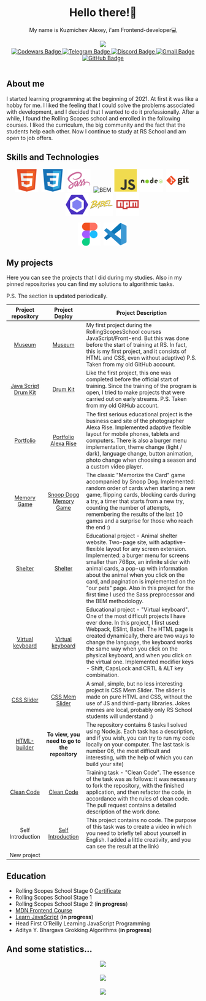 <div id="title" align="center">
  <h1 font-size='10px'>Hello there!&#128075;</h1>
  <p> My name is Kuzmichev Alexey, i'am Frontend-developer&#128187;</p>
</div>

<div id="header" align="center">
  <img src="https://media.giphy.com/media/qgQUggAC3Pfv687qPC/giphy.gif" width="300"/>
</div>

<div id="badges" align="center">
  <a href="https://www.codewars.com/users/LineCoran">
    <img src="https://img.shields.io/badge/Codewars-red?style=for-the-badge&logo=Codewars&logoColor=white" alt="Codewars Badge"/>
  </a>
  <a href="https://t.me/jonybravo13">
    <img src="https://img.shields.io/badge/Telegram-blue?style=for-the-badge&logo=telegram&logoColor=white" alt="Telegram Badge"/>
  </a>
  <a href="https://discordapp.com/users/872181479680122892/">
    <img src="https://img.shields.io/badge/Discord-purple?style=for-the-badge&logo=Discord&logoColor=white" alt="Discord Badge"/>
  </a>
  <a href="mailto: lebedpavel.dev@gmail.com">
    <img src="https://img.shields.io/badge/Gmail-red?style=for-the-badge&logo=Gmail&logoColor=white" alt="Gmail Badge"/>
  </a>
  <a href="https://github.com/pavel1303">
    <img src="https://img.shields.io/badge/GitHub-red?style=for-the-badge&logo=GitHub&logoColor=white" alt="GitHub Badge"/>
  </a>
</div>
<div id="views_counter " align="center">
  <img src="https://komarev.com/ghpvc/?username=pavel1303&style=flat-square&color=blue" alt=""/>
</div>

<div id="main">
  <div id="about_me">
    <h2>About me</h2>
    <p>I started learning programming at the beginning of 2021. At first it was like a hobby for me. I liked the feeling that I could solve the problems associated with development, and I decided that I wanted to do it professionally. After a while, I found the Rolling Scopes school and enrolled in the following courses.
I liked the curriculum, the big community and the fact that the students help each other. Now I continue to study at RS School and am open to job offers.</p>
  </div>
  <div id="skills">
    <h2>Skills and Technologies</h2>
    <div id='logo' align='center'>
  <img src="https://github.com/devicons/devicon/blob/master/icons/html5/html5-original.svg" title="HTML5" alt="HTML" width="60" height="60"/>&nbsp;
  <img src="https://github.com/devicons/devicon/blob/master/icons/css3/css3-original.svg" title="CSS3" alt="CSS" width="60" height="60"/>&nbsp;
  <img src="https://github.com/devicons/devicon/blob/master/icons/sass/sass-original.svg" title="SASS" alt="SASS" width="60" height="60"/>&nbsp;
  <img src="https://ru.bem.info/UkC0yRpjS421DGQJVLY7NzcCQT0.svgd" title="BEM" alt="BEM" width="60" height="60"/>&nbsp;
  <img src="https://github.com/devicons/devicon/blob/master/icons/javascript/javascript-original.svg" title="JavaScript" alt="JavaScript" width="60" height="60"/>&nbsp;   
  <img src="https://github.com/devicons/devicon/blob/master/icons/nodejs/nodejs-original-wordmark.svg" title="NodeJS" alt="NodeJS" width="60" height="60"/>&nbsp; 
  <img src="https://github.com/devicons/devicon/blob/master/icons/git/git-original-wordmark.svg" title="Git" alt="Git" width="60" height="60"/>&nbsp;   
  <img src="https://github.com/devicons/devicon/blob/master/icons/eslint/eslint-original.svg" title="ESlint" alt="ESlint" width="60" height="60"/>
  <img src="https://github.com/devicons/devicon/blob/master/icons/babel/babel-original.svg" title="Babel" alt="Babel" width="60" height="60"/>&nbsp;
  <img src="https://github.com/devicons/devicon/blob/master/icons/npm/npm-original-wordmark.svg" title="NPM" alt="NPM" width="60" height="60"/>&nbsp;
      
  <img src="https://github.com/devicons/devicon/blob/master/icons/figma/figma-original.svg" title="Figma"  alt="Figma" width="60" height="60"/>&nbsp;
  <img src="https://github.com/devicons/devicon/blob/master/icons/vscode/vscode-original.svg" title="VS Code"  alt="VS Code" width="60" height="60"/>&nbsp;
  
</div>

  </div>
  <div id="projects">
    <h2>My projects</h2>
    <p>Here you can see the projects that I did during my studies. Also in my pinned repositories you can find my solutions to algorithmic tasks.</p>
    <p>P.S. The section is updated periodically.</p>
    
<table>
<thead>
<tr>
  <th align="center">Project repository</th>
  <th align="center">Project Deploy</th>
  <th>Project Description</th>
</tr>
</thead>
<tbody>
<tr>
  <td align="center"><a href="https://github.com/pavel1303/museum">Museum</a></td>
  <td align="center"><a href="https://pavel1303.github.io/museum/museum/" rel="nofollow">Museum</a></td>
  <td>My first project during the RollingScopesSchool courses JavaScript/Front-end. But this was done before the start of training at RS.
In fact, this is my first project, and it consists of HTML and CSS, even without adaptive)
P.S. Taken from my old GitHub account.</td>
</tr>
<tr>
  <td align="center"><a href="https://github.com/pavel1303/drum__kit">Java Script Drum Kit</a></td>
  <td align="center"><a href="https://pavel1303.github.io/drum__kit/" rel="nofollow">Drum Kit</a></td>
  <td>Like the first project, this one was completed before the official start of training.
Since the training of the program is open, I tried to make projects that were carried out on early streams.
  P.S. Taken from my old GitHub account.</td>
</tr>
<tr>
  <td align="center"><a href="https://github.com/pavel1303/rs_private_repository_stage_0/tree/portfolio">Portfolio</a></td>
  <td align="center"><a href="https://pavel1303.github.io/rs_private_repository_stage_0/portfolio" rel="nofollow">Portfolio Alexa Rise</a></td>
  <td>The first serious educational project is the business card site of the photographer Alexa Rise.
Implemented adaptive flexible layout for mobile phones, tablets and computers.
There is also a burger menu implementation, theme change (light / dark), language change, button animation, photo change when choosing a season and a custom video player.</td>
</tr>
<tr>
  <td align="center"><a href="https://github.com/pavel1303/rs_private_repository_stage_0/tree/memory-game">Memory Game</a></td>
  <td align="center"><a href="https://pavel1303.github.io/rs_private_repository_stage_0/memory-game/" rel="nofollow">Snoop Dogg Memory Game</a></td>
  <td>The classic "Memorize the Card" game accompanied by Snoop Dog. Implemented:
random order of cards when starting a new game, flipping cards, blocking cards during a try, a timer that starts from a new try, counting the number of attempts, remembering the results of the last 10 games and a surprise for those who reach the end :)
  </td>
</tr>
<tr>
  <td align="center"><a href="https://github.com/pavel1303/rs_private_repository_stage_1/tree/shelter">Shelter</a></td>
  <td align="center"><a href="https://pavel1303.github.io/rs_private_repository_stage_1/shelter/" rel="nofollow">Shelter</a></td>
  <td>Educational project - Animal shelter website.
Two-page site, with adaptive-flexible layout for any screen extension.
Implemented:
a burger menu for screens smaller than 768px, an infinite slider with animal cards, a pop-up with information about the animal when you click on the card, and pagination is implemented on the "our pets" page. Also in this project for the first time I used the Sass preprocessor and the BEM methodology.</td>
</tr>
<tr>
  <td align="center"><a href="https://github.com/pavel1303/virtual_keyboard_/tree/dev">Virtual keyboard</a></td>
  <td align="center"><a href="https://pavel1303.github.io/virtual_keyboard_/dist/" rel="nofollow">Virtual keyboard</a></td>
  <td>Educational project - "Virtual keyboard".
One of the most difficult projects I have ever done.
In this project, I first used:
Webpack, ESlint, Babel.
The HTML page is created dynamically, there are two ways to change the language, the keyboard works the same way when you click on the physical keyboard, and when you click on the virtual one.
Implemented modifier keys - Shift, CapsLock and CRTL & ALT key combination.</td>
</tr>
<tr>
  <td align="center"><a href="https://github.com/pavel1303/cssMemSlider/tree/gh-pages">CSS Slider</a></td>
  <td align="center"><a href="https://pavel1303.github.io/cssMemSlider/cssMemSlider/" rel="nofollow">CSS Mem Slider</a></td>
  <td>A small, simple, but no less interesting project is CSS Mem Slider.
The slider is made on pure HTML and CSS, without the use of JS and third-party libraries.
Jokes memes are local, probably only RS School students will understand :)</td>
</tr>
<tr>
  <td align="center"><a href="https://github.com/pavel1303/HTML-builder">HTML-builder</a></td>
  <td align="center"><strong>To view, you need to go to the repository</strong></td>
  <td>The repository contains 6 tasks I solved using Node.js.
Each task has a description, and if you wish, you can try to run my code locally on your computer.
The last task is number 06, the most difficult and interesting, with the help of which you can build your site)</td>
</tr>
<tr>
  <td align="center"><a href="https://github.com/pavel1303/clean-code-s1e1/tree/clean-code-s1e1">Clean Code</a></td>
   <td align="center"><a href="https://pavel1303.github.io/clean-code-s1e1/">Clean Code</a></td>
  <td>Training task - "Clean Code".
The essence of the task was as follows:
it was necessary to fork the repository, with the finished application, and then refactor the code, in accordance with the rules of clean code.
    The <a src="https://github.com/pavel1303/clean-code-s1e1/pull/2">pull request</a> contains a detailed description of the work done.</td>
</tr>
<tr>
<td align="center">Self Introduction</td>
<td align="center"><a href="https://youtu.be/VfTLmphzmCQ">Self Introduction</a></td>
<td>This project contains no code.
The purpose of this task was to create a video in which you need to briefly tell about yourself in English.
I added a little creativity, and you can see the result at the link)</td>
</tr>
<tr>
<td align="center">New project</td>
<td align="center"></td>
<td></td>
</tr>
</tbody>
</table>
  </div>
  <div id='education'>
    <h2 align='left'>Education</h2>
    <ul>
      <li>Rolling Scopes School Stage 0 <a href="https://app.rs.school/certificate/upiv5s7v">Certificate</a></li>
      <li>Rolling Scopes School Stage 1</li>
      <li>Rolling Scopes School Stage 2 (<b>in progress</b>)</li>
      <li><a href="https://developer.mozilla.org/ru/docs/Learn/Front-end_web_developer">MDN Frontend Course</a></li>
      <li><a href="https://learn.javascript.ru/">Learn JavaScript</a> (<b>in progress</b>)</li>
      <li>Head First O’Reilly Learning JavaScript Programming</li>
      <li>Aditya Y. Bhargava Grokking Algorithms (<b>in progress</b>)</li>
    </ul>
  </div>
  <div id='stats' align='center'>
    <h2 align='left'>And some statistics...</h2>
    <img src="http://github-readme-streak-stats.herokuapp.com?user=pavel1303&theme=merko&date_format=M%20j%5B%2C%20Y%5D"><br><br>
    <img src="https://github-readme-stats.vercel.app/api/top-langs/?username=pavel1303&layout=compact&theme=vision-friendly-dark"><br><br>
    <img src="https://www.codewars.com/users/pavel1303/badges/large">
  </div>
  
</div>










<!--
**pavel1303/pavel1303** is a ✨ _special_ ✨ repository because its `README.md` (this file) appears on your GitHub profile.

Here are some ideas to get you started:

- 🔭 I’m currently working on ...
- 🌱 I’m currently learning ...
- 👯 I’m looking to collaborate on ...
- 🤔 I’m looking for help with ...
- 💬 Ask me about ...
- 📫 How to reach me: ...
- 😄 Pronouns: ...
- ⚡ Fun fact: ...
-->
